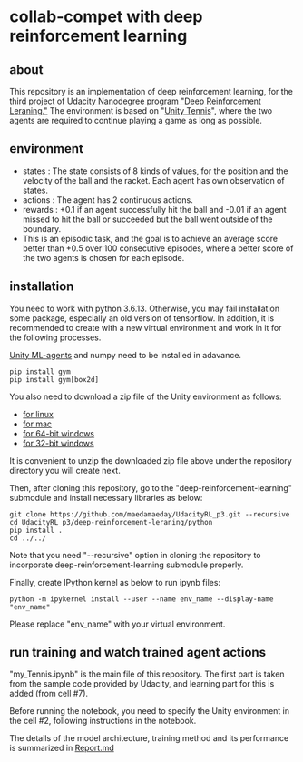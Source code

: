 # collab-compet with deep reinforcement learning

## about
This repository is an implementation of deep reinforcement learning,
for the third project of [Udacity Nanodegree program "Deep Reinforcement Leraning."](https://www.udacity.com/course/deep-reinforcement-learning-nanodegree--nd893)
The environment is based on "[Unity Tennis](https://github.com/ostamand/tennis)",
where the two agents are required to continue playing a game as long as possible.

## environment
 - states : The state consists of 8 kinds of values,
for the position and the velocity of the ball and the racket.
Each agent has own observation of states.
 - actions : The agent has 2 continuous actions.
 - rewards : +0.1 if an agent successfully hit the ball
 and -0.01 if an agent missed to hit the ball or succeeded but the ball went outside of the boundary.
 - This is an episodic task,
 and the goal is to achieve an average score better than +0.5
 over 100 consecutive episodes,
 where a better score of the two agents is chosen for each episode.


## installation
You need to work with python 3.6.13.
Otherwise, you may fail installation some package,
especially an old version of tensorflow.
In addition, it is recommended to create with a new virtual environment
and work in it for the following processes.

[Unity ML-agents](https://github.com/openai/gym) and numpy need to be installed in adavance. 

```
pip install gym
pip install gym[box2d]
```

You also need to download a zip file of the Unity environment as follows:
 - [for linux](https://s3-us-west-1.amazonaws.com/udacity-drlnd/P3/Tennis/Tennis_Linux.zip)
 - [for mac](https://s3-us-west-1.amazonaws.com/udacity-drlnd/P3/Tennis/Tennis.app.zip)
 - [for 64-bit windows](https://s3-us-west-1.amazonaws.com/udacity-drlnd/P3/Tennis/Tennis_Windows_x86.zip)
 - [for 32-bit windows](https://s3-us-west-1.amazonaws.com/udacity-drlnd/P3/Tennis/Tennis_Windows_x86_64.zip)

It is convenient to unzip the downloaded zip file above
under the repository directory you will create next.


Then, after cloning this repository, go to the "deep-reinforcement-learning" submodule and install necessary libraries as below:

```
git clone https://github.com/maedamaeday/UdacityRL_p3.git --recursive
cd UdacityRL_p3/deep-reinforcement-leraning/python
pip install .
cd ../../
```

Note that you need "--recursive" option in cloning the repository
to incorporate deep-reinforcement-learning submodule properly.

Finally, create IPython kernel as below to run ipynb files:

```
python -m ipykernel install --user --name env_name --display-name "env_name"
```

Please replace "env_name" with your virtual environment.

## run training and watch trained agent actions
"my_Tennis.ipynb" is the main file of this repository.
The first part is taken from the sample code provided by Udacity,
and learning part for this is added (from cell #7).

Before running the notebook,
you need to specify the Unity environment in the cell #2,
following instructions in the notebook.

The details of the model architecture, training method and its performance is
summarized in [Report.md](Report.md)
